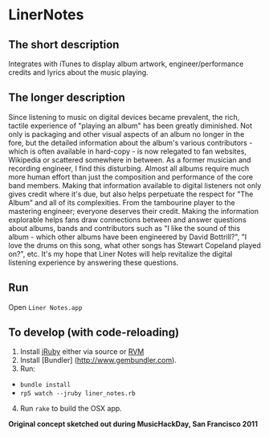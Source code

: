 LinerNotes
==========

The short description
---------------------
Integrates with iTunes to display album artwork, engineer/performance credits and lyrics about the music playing.

The longer description
-----------------------
Since listening to music on digital devices became prevalent, the rich, tactile experience of "playing an album" has
been greatly diminished.
Not only is packaging and other visual aspects of an album no longer in the fore, but the detailed information
about the album's various contributors - which is often available in hard-copy - is now relegated to fan websites,
Wikipedia or scattered somewhere in between.
As a former musician and recording engineer, I find this disturbing.  Almost all albums require much more human effort than just the composition
and performance of the core band members.  Making that information available to digital listeners not only gives credit where
it's due, but also helps perpetuate the respect for "The Album" and all of its complexities.  From the tambourine player to the
mastering engineer; everyone deserves their credit.  Making the information explorable helps fans draw connections between and
answer questions about albums, bands and contributors such as
"I like the sound of this album - which other albums have been engineered by David Bottrill?", "I love the drums on this song,
what other songs has Stewart Copeland played on?", etc.  It's my hope that Liner Notes will help revitalize the digital listening
experience by answering these questions.

Run
----
Open `Liner Notes.app`

To develop (with code-reloading)
--------------------------------

1. Install [jRuby](http://www.jruby.org) either via source or [RVM](https://rvm.beginrescueend.com)
2. Install [Bundler] (http://www.gembundler.com).
3. Run:
  * `bundle install`
  * `rp5 watch --jruby liner_notes.rb`
4. Run `rake` to build the OSX app.


__Original concept sketched out during MusicHackDay, San Francisco 2011__
